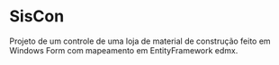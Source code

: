 # SisCon

Projeto de um controle de uma loja de material de construção feito em Windows Form com mapeamento em EntityFramework edmx.
